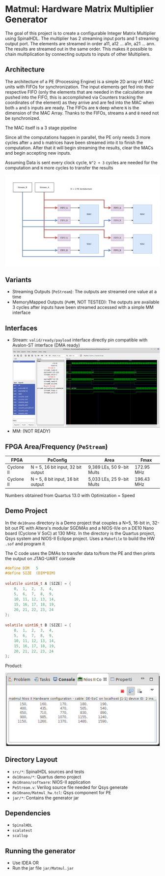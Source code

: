 # Matmul: Hardware Matrix Multiplier Generator
The goal of this project is to create a configurable Integer Matrix Multiplier 
using SpinalHDL. The multiplier has 2 streaming input ports and 1 streaming 
output port. The elements are streamed in order a11, a12 ... a1n, a21 ... ann.
The results are streamed out in the same order. This makes it possible to 
chain multiplication by connecting outputs to inputs of other Multipliers.

## Architecture 
The architecture of a PE (Processing Engine) is a simple 2D array of MAC units with FIFOs for synchronization.
The input elements get fed into their respective FIFO (only the elements that are needed in
the calculation are pushed into the FIFO, this is accomplished via Counters tracking the 
coordinates of the element) as they arrive and are fed into the MAC when both `a` and `b` 
inputs are ready. The FIFOs are `N` deep where `N` is the dimension of the MAC Array. Thanks
to the FIFOs, streams `A` and `B` need not be synchronized.

The MAC itself is a 3 stage pipeline

Since all the computations happen in parallel, the PE only needs 3 more cycles after `a` 
and `b` matrices have been streamed into it to finish the computation. After that it will 
begin streaming the results, clear the MACs and begin accepting new inputs.

Assuming Data is sent every clock cycle, `N^2 + 3` cycles are needed for
the computation and `N` more cycles to transfer the results

![Arch](arch.png)

## Variants
 - Streaming Outputs (`PeStream`): The outputs are streamed one value at a time
 - MemoryMapped Outputs (`PeMM`, NOT TESTED): The outputs are available 3 cycles after 
 inputs
 have been streamed accessed with a simple MM interface

## Interfaces
 - Stream: `valid/ready/payload` interface directly pin compatible with
 Avalon-ST interface (DMA ready)
 ![Verilator Waves](waves.png)
 - MM: (NOT READY)

## FPGA Area/Frequency (`PeStream`)

| FPGA | PeConfig | Area | Fmax |
| --- | --- | --- | ---|
| Cyclone II | N = 5, 16 bit input, 32 bit output | 9,389 LEs, 50 9-bit Mults | 172.95 MHz |
| Cyclone II | N = 5, 8 bit input, 16 bit output | 5,033 LEs, 25 9-bit Mults| 196.43 MHz |

Numbers obtained from Quartus 13.0 with Optimization = Speed

## Demo Project
In the `de10nano` directory is a Demo project that 
couples a N=5, 16-bit in, 32-bit out PE with Altera's 
modular SGDMAs and a NIOS-II/e on a DE10 Nano board
(Cyclone V SoC) at 130 MHz. In the directory is the Quartus project,
Qsys system and NIOS-II Eclipse project. Uses a `Makefile`
to build the HW `.sof` and program it

The C code uses the DMAs to transfer data to/from the 
PE and then prints the output on JTAG-UART console 

```C
#define DIM   5
#define SIZE  (DIM*DIM)

volatile uint16_t A [SIZE] = {
    0,  1,  2,  3,  4,
    5,  6,  7,  8,  9,
    10, 11, 12, 13, 14,
    15, 16, 17, 18, 19,
    20, 21, 22, 23, 24
};

volatile uint16_t B [SIZE] = {
    0,  1,  2,  3,  4,
    5,  6,  7,  8,  9,
    10, 11, 12, 13, 14,
    15, 16, 17, 18, 19,
    20, 21, 22, 23, 24
};
```
Product:

![Results](nios_output.png)

## Directory Layout
 - `src/*`: SpinalHDL sources and tests
 - `de10nano/*`: Quartus demo project
 - `de10nano/software`: NIOS-II application
 - `PeStream.v`: Verilog source file needed for Qsys generate
 - `de10nano/Matmul_hw.tcl`: Qsys component for PE
 - `jar/*`: Contains the generator jar
 
## Dependencies
 - `SpinalHDL`
 - `scalatest`
 - `scallop`

## Running the generator
 - Use IDEA OR
 - Run the jar file `jar/Matmul.jar`